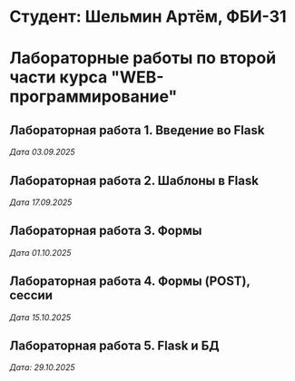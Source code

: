 # Студент: Шельмин Артём, ФБИ-31

# Лабораторные работы по второй части курса "WEB-программирование"

## Лабораторная работа 1. Введение во Flask

*Дата 03.09.2025*

## Лабораторная работа 2. Шаблоны в Flask

*Дата 17.09.2025*

## Лабораторная работа 3. Формы

*Дата 01.10.2025*

## Лабораторная работа 4. Формы (POST), сессии

*Дата 15.10.2025*

## Лабораторная работа 5. Flask и БД

*Дата: 29.10.2025*
